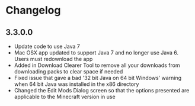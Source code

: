 # Changelog

## 3.3.0.0
- Update code to use Java 7
- Mac OSX app updated to support Java 7 and no longer use Java 6. Users must redownload the app
- Added in Download Clearer Tool to remove all your downloads from downloading packs to clear space if needed
- Fixed issue that gave a bad '32 bit Java on 64 bit Windows' warning when 64 bit Java was installed in the x86 directory
- Changed the Edit Mods Dialog screen so that the options presented are applicable to the Minecraft version in use